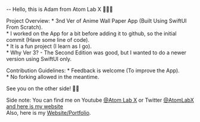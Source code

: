 


-- Hello, this is Adam from Atom Lab X 👨🏾‍💻

Project Overview:
    * 3nd Ver of Anime Wall Paper App (Built Using SwiftUI From Scratch).<br>
    * I worked on the App for a bit before adding it to github, so the initial commit (Have some line of code).<br>
    * It is a fun project (I learn as I go).<br>
    * Why Ver 3? - The Second Edition was good, but I wanted to do a newer version using SwiftUI only.<br>

Contribution Guidelines:
    * Feedback is welcome (To improve the App).<br>
    * No forking allowed in the meantime.

See you on the other side! 👋🏾

Side note:
You can find me on Youtube <a href="https://www.youtube.com/channel/UC3a4IUMJzJZCuxm8iOcTrJA">@Atom Lab X</a> or Twitter <a href="https://twitter.com/AtomLabX">@AtomLabX and here is my website</a><br>Also, here is my <a href="https://twitter.com/AtomLabX">Website/Portfolio</a>.

